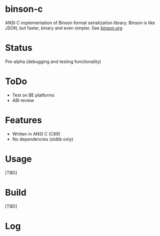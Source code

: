binson-c
===========

ANSI C implementation of Binson format serialization library. Binson is like JSON, but faster, binary and
even simpler. See [binson.org](http://binson.org/)

Status
========

Pre-alpha (debugging and testing functionality)

ToDo
========
* Test on BE platforms
* ABI review

Features
========

* Written in ANSI C (C89)
* No dependencies (stdlib only)

Usage
=====

[TBD]


Build
=====

[TBD]


Log
===
